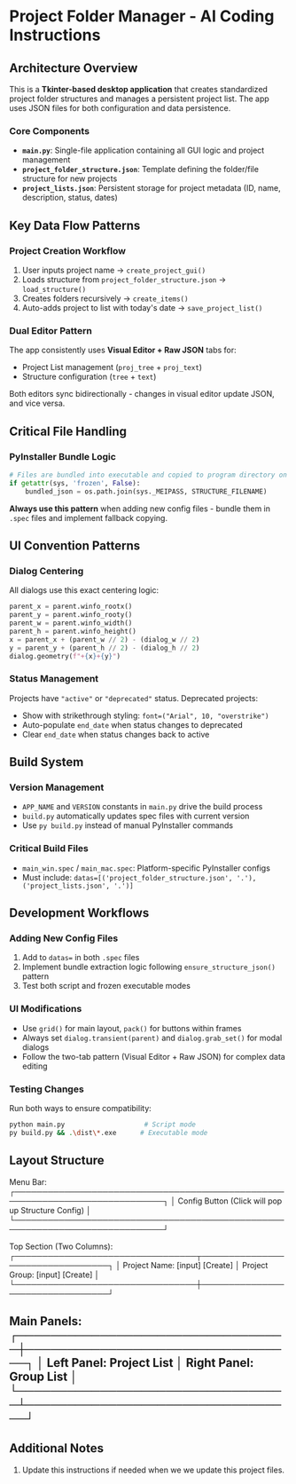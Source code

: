 # Project Folder Manager - AI Coding Instructions

## Architecture Overview

This is a **Tkinter-based desktop application** that creates standardized project folder structures and manages a persistent project list. The app uses JSON files for both configuration and data persistence.

### Core Components
- **`main.py`**: Single-file application containing all GUI logic and project management
- **`project_folder_structure.json`**: Template defining the folder/file structure for new projects
- **`project_lists.json`**: Persistent storage for project metadata (ID, name, description, status, dates)

## Key Data Flow Patterns

### Project Creation Workflow
1. User inputs project name → `create_project_gui()`
2. Loads structure from `project_folder_structure.json` → `load_structure()`
3. Creates folders recursively → `create_items()`
4. Auto-adds project to list with today's date → `save_project_list()`

### Dual Editor Pattern
The app consistently uses **Visual Editor + Raw JSON** tabs for:
- Project List management (`proj_tree` + `proj_text`)
- Structure configuration (`tree` + `text`)

Both editors sync bidirectionally - changes in visual editor update JSON, and vice versa.

## Critical File Handling

### PyInstaller Bundle Logic
```python
# Files are bundled into executable and copied to program directory on first run
if getattr(sys, 'frozen', False):
    bundled_json = os.path.join(sys._MEIPASS, STRUCTURE_FILENAME)
```

**Always use this pattern** when adding new config files - bundle them in `.spec` files and implement fallback copying.

## UI Convention Patterns

### Dialog Centering
All dialogs use this exact centering logic:
```python
parent_x = parent.winfo_rootx()
parent_y = parent.winfo_rooty()
parent_w = parent.winfo_width()
parent_h = parent.winfo_height()
x = parent_x + (parent_w // 2) - (dialog_w // 2)
y = parent_y + (parent_h // 2) - (dialog_h // 2)
dialog.geometry(f"+{x}+{y}")
```

### Status Management
Projects have `"active"` or `"deprecated"` status. Deprecated projects:
- Show with strikethrough styling: `font=("Arial", 10, "overstrike")`
- Auto-populate `end_date` when status changes to deprecated
- Clear `end_date` when status changes back to active

## Build System

### Version Management
- `APP_NAME` and `VERSION` constants in `main.py` drive the build process
- `build.py` automatically updates spec files with current version
- Use `py build.py` instead of manual PyInstaller commands

### Critical Build Files
- `main_win.spec` / `main_mac.spec`: Platform-specific PyInstaller configs
- Must include: `datas=[('project_folder_structure.json', '.'), ('project_lists.json', '.')]`

## Development Workflows

### Adding New Config Files
1. Add to `datas=` in both `.spec` files
2. Implement bundle extraction logic following `ensure_structure_json()` pattern
3. Test both script and frozen executable modes

### UI Modifications
- Use `grid()` for main layout, `pack()` for buttons within frames
- Always set `dialog.transient(parent)` and `dialog.grab_set()` for modal dialogs
- Follow the two-tab pattern (Visual Editor + Raw JSON) for complex data editing

### Testing Changes
Run both ways to ensure compatibility:
```bash
python main.py                    # Script mode
py build.py && .\dist\*.exe      # Executable mode
```

## Layout Structure

Menu Bar:
┌─────────────────────────────────────────────────────────────────────────────┐
│ Config Button (Click will pop up Structure Config)                         │
└─────────────────────────────────────────────────────────────────────────────┘

Top Section (Two Columns):
┌─────────────────────────────────┬─────────────────────────────────┐
│ Project Name: [input] [Create]  │ Project Group: [input] [Create] │ 
└─────────────────────────────────┼─────────────────────────────────┘

Main Panels:
┌─────────────────────────────────┼─────────────────────────────────┐
│ Left Panel: Project List        │ Right Panel: Group List         │
└─────────────────────────────────┴─────────────────────────────────┘
---
## Additional Notes
1. Update this instructions if needed when we we update this project files. 


